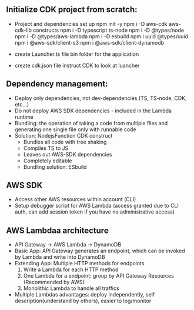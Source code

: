 ## Initialize CDK project from scratch:

- Project and dependencies set up
  npm init -y
  npm i -D aws-cdk aws-cdk-lib constructs
  npm i -D typescript ts-node
  npm i -D @types/node
  npm i -D @types/aws-lambda
  npm i -D esbuild
  npm i uuid @types/uuid
  npm i @aws-sdk/client-s3
  npm i @aws-sdk/client-dynamodb

- create Launcher.ts file
  bin folder for the application

- create cdk.json file
  instruct CDK to look at luancher


## Dependency management:
- Deploy only dependencies, not dev-dependencies (TS, TS-node, CDK, etc...)
- Do not deploy AWS SDK dependencies - included in the Lambda runtime
- Bundling: the operation of taking a code from multiple files and generating one single file only with runnable code
- Solution: NodejsFunction CDK construct
  - Bundles all code with tree shaking
  - Compiles TS to JS
  - Leaves out AWS-SDK dependencies
  - Completely editable
  - Bundling solution: ESbuild

## AWS SDK
- Access other AWS resources within account (CLI)
- Setup debugger script for AWS Lambda (access granted due to CLI auth, can add session token if you have no administrative access)

## AWS Lambdaa architecture
- API Gateway -> AWS Lambda -> DynamoDB
- Basic App: API Gateway generates an endpoint, which can be invoked by Lambda and write into DynamoDB
- Extending App: Multiple HTTP methods for endpoints
  1. Write a Lambda for each HTTP method
  2. One Lambda for a endpoint: group by API Gateway Resources (Recommended by AWS)
  3. Monolithic Lambda to handle all traffics
- Multiple Lambdas advantages: deploy independently, self description(understand by others), easier to log/monitor
